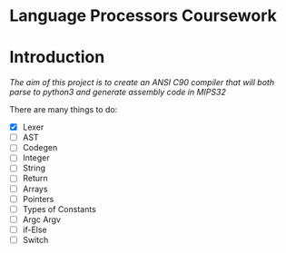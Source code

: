 Language Processors Coursework
==============================

Introduction
============

_The aim of this project is to create an ANSI C90 compiler that will both parse to python3 and generate assembly code in MIPS32_

There are many things to do:
- [x] Lexer
- [ ] AST
- [ ] Codegen
- [ ] Integer
- [ ] String
- [ ] Return
- [ ] Arrays
- [ ] Pointers
- [ ] Types of Constants
- [ ] Argc Argv
- [ ] if-Else
- [ ] Switch
